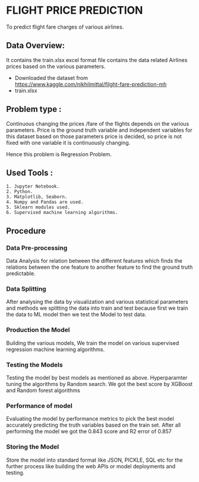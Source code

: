 # FLIGHT PRICE PREDICTION
To predict flight fare charges of various airlines.

## Data Overview:
It contains the train.xlsx excel format file contains the data related Airlines prices based on the various parameters.

- Downloaded the dataset from https://www.kaggle.com/nikhilmittal/filght-fare-prediction-mh
- train.xlsx

## Problem type :
Continuous changing the prices /fare of the flights depends on the various parameters. Price is the ground truth variable and independent variables for this dataset based on those parameters price is decided, so price is not fixed with one variable it is continuously changing.

Hence this problem is Regression Problem.

##  Used Tools :
    1. Jupyter Notebook.
    2. Python.
    3. Matplotlib, Seaborn.
    4. Numpy and Pandas are used.
    5. Sklearn modules used.
    6. Supervised machine learning algorithms.

## Procedure
### Data Pre-processing
Data Analysis for relation between the different features which finds the relations between the one feature to another feature to find the ground truth predictable.

### Data Splitting
After analysing the data by visualization and various statistical parameters and methods we splitting the data into train and test because first we train the data to ML model then we test the Model to test data.

### Production the Model
Building the various models, We train the model on various supervised regression machine learning algorithms. 

### Testing the Models
Testing the model by best models as mentioned as above.
Hyperparamter tuning the algorithms by Random search.
We got the best score by XGBoost and Random forest algorithms

### Performance of model
Evaluating the model by performance metrics to pick the best model accurately predicting the truth variables based on the train set.
After all performing the model we got the 0.843 score and R2 error of 0.857

### Storing the Model
Store the model into standard format like JSON, PICKLE, SQL etc for the further process like building the web APIs or model deployments and testing.
